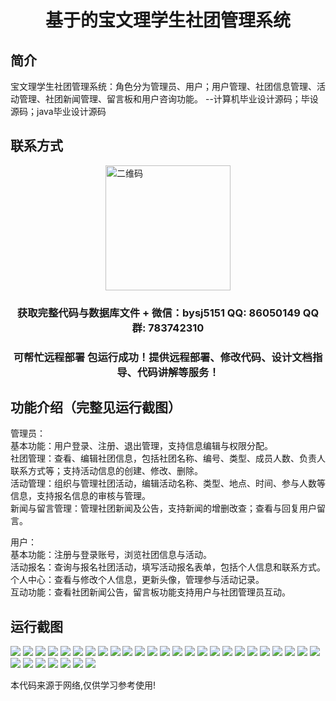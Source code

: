 <p><h1 align="center">基于的宝文理学生社团管理系统</h1></p>

## 简介
宝文理学生社团管理系统：角色分为管理员、用户；用户管理、社团信息管理、活动管理、社团新闻管理、留言板和用户咨询功能。    --计算机毕业设计源码；毕设源码；java毕业设计源码


## 联系方式
<img src="https://bs-1329754181.cos.ap-shanghai.myqcloud.com/wx.jpg" alt="二维码" style="display: block; margin: 0 auto;" width="200px">
<p><h3 align="center">获取完整代码与数据库文件 + 微信：bysj5151 QQ: 86050149 QQ群: 783742310</h3></p>
<p><h3 align="center">可帮忙远程部署 包运行成功！提供远程部署、修改代码、设计文档指导、代码讲解等服务！</h3></p>

## 功能介绍（完整见运行截图）
管理员：  
基本功能：用户登录、注册、退出管理，支持信息编辑与权限分配。  
社团管理：查看、编辑社团信息，包括社团名称、编号、类型、成员人数、负责人联系方式等；支持活动信息的创建、修改、删除。  
活动管理：组织与管理社团活动，编辑活动名称、类型、地点、时间、参与人数等信息，支持报名信息的审核与管理。  
新闻与留言管理：管理社团新闻及公告，支持新闻的增删改查；查看与回复用户留言。  

用户：  
基本功能：注册与登录账号，浏览社团信息与活动。  
活动报名：查询与报名社团活动，填写活动报名表单，包括个人信息和联系方式。  
个人中心：查看与修改个人信息，更新头像，管理参与活动记录。  
互动功能：查看社团新闻公告，留言板功能支持用户与社团管理员互动。


## 运行截图
![](https://bs-1329754181.cos.ap-shanghai.myqcloud.com/ssm/BaowenliStudentClubManagementSystem/img/001.jpg)
![](https://bs-1329754181.cos.ap-shanghai.myqcloud.com/ssm/BaowenliStudentClubManagementSystem/img/002.jpg)
![](https://bs-1329754181.cos.ap-shanghai.myqcloud.com/ssm/BaowenliStudentClubManagementSystem/img/003.jpg)
![](https://bs-1329754181.cos.ap-shanghai.myqcloud.com/ssm/BaowenliStudentClubManagementSystem/img/004.jpg)
![](https://bs-1329754181.cos.ap-shanghai.myqcloud.com/ssm/BaowenliStudentClubManagementSystem/img/005.jpg)
![](https://bs-1329754181.cos.ap-shanghai.myqcloud.com/ssm/BaowenliStudentClubManagementSystem/img/006.jpg)
![](https://bs-1329754181.cos.ap-shanghai.myqcloud.com/ssm/BaowenliStudentClubManagementSystem/img/007.jpg)
![](https://bs-1329754181.cos.ap-shanghai.myqcloud.com/ssm/BaowenliStudentClubManagementSystem/img/008.jpg)
![](https://bs-1329754181.cos.ap-shanghai.myqcloud.com/ssm/BaowenliStudentClubManagementSystem/img/009.jpg)
![](https://bs-1329754181.cos.ap-shanghai.myqcloud.com/ssm/BaowenliStudentClubManagementSystem/img/010.jpg)
![](https://bs-1329754181.cos.ap-shanghai.myqcloud.com/ssm/BaowenliStudentClubManagementSystem/img/011.jpg)
![](https://bs-1329754181.cos.ap-shanghai.myqcloud.com/ssm/BaowenliStudentClubManagementSystem/img/012.jpg)
![](https://bs-1329754181.cos.ap-shanghai.myqcloud.com/ssm/BaowenliStudentClubManagementSystem/img/013.jpg)
![](https://bs-1329754181.cos.ap-shanghai.myqcloud.com/ssm/BaowenliStudentClubManagementSystem/img/014.jpg)
![](https://bs-1329754181.cos.ap-shanghai.myqcloud.com/ssm/BaowenliStudentClubManagementSystem/img/015.jpg)
![](https://bs-1329754181.cos.ap-shanghai.myqcloud.com/ssm/BaowenliStudentClubManagementSystem/img/016.jpg)
![](https://bs-1329754181.cos.ap-shanghai.myqcloud.com/ssm/BaowenliStudentClubManagementSystem/img/017.jpg)
![](https://bs-1329754181.cos.ap-shanghai.myqcloud.com/ssm/BaowenliStudentClubManagementSystem/img/018.jpg)
![](https://bs-1329754181.cos.ap-shanghai.myqcloud.com/ssm/BaowenliStudentClubManagementSystem/img/019.jpg)
![](https://bs-1329754181.cos.ap-shanghai.myqcloud.com/ssm/BaowenliStudentClubManagementSystem/img/020.jpg)
![](https://bs-1329754181.cos.ap-shanghai.myqcloud.com/ssm/BaowenliStudentClubManagementSystem/img/021.jpg)
![](https://bs-1329754181.cos.ap-shanghai.myqcloud.com/ssm/BaowenliStudentClubManagementSystem/img/022.jpg)
![](https://bs-1329754181.cos.ap-shanghai.myqcloud.com/ssm/BaowenliStudentClubManagementSystem/img/023.jpg)
![](https://bs-1329754181.cos.ap-shanghai.myqcloud.com/ssm/BaowenliStudentClubManagementSystem/img/024.jpg)
![](https://bs-1329754181.cos.ap-shanghai.myqcloud.com/ssm/BaowenliStudentClubManagementSystem/img/025.jpg)
![](https://bs-1329754181.cos.ap-shanghai.myqcloud.com/ssm/BaowenliStudentClubManagementSystem/img/026.jpg)
![](https://bs-1329754181.cos.ap-shanghai.myqcloud.com/ssm/BaowenliStudentClubManagementSystem/img/027.jpg)
![](https://bs-1329754181.cos.ap-shanghai.myqcloud.com/ssm/BaowenliStudentClubManagementSystem/img/028.jpg)
![](https://bs-1329754181.cos.ap-shanghai.myqcloud.com/ssm/BaowenliStudentClubManagementSystem/img/029.jpg)
![](https://bs-1329754181.cos.ap-shanghai.myqcloud.com/ssm/BaowenliStudentClubManagementSystem/img/030.jpg)
![](https://bs-1329754181.cos.ap-shanghai.myqcloud.com/ssm/BaowenliStudentClubManagementSystem/img/031.jpg)
![](https://bs-1329754181.cos.ap-shanghai.myqcloud.com/ssm/BaowenliStudentClubManagementSystem/img/032.jpg)

<p>本代码来源于网络,仅供学习参考使用!</p>
